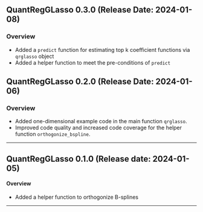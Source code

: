 ## QuantRegGLasso 0.3.0 (Release Date: 2024-01-08)
### Overview 
- Added a `predict` function for estimating top k coefficient functions via `qrglasso` object
- Added a helper function to meet the pre-conditions of `predict`


## QuantRegGLasso 0.2.0 (Release Date: 2024-01-06)
### Overview 
- Added one-dimensional example code in the main function `qrglasso`.
- Improved code quality and increased code coverage for the helper function `orthogonize_bspline`.

---
## QuantRegGLasso 0.1.0 (Release date: 2024-01-05)
#### Overview 
- Added a helper function to orthogonize B-splines

---
